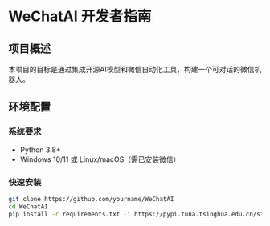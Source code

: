 # WeChatAI 开发者指南

## 项目概述
本项目的目标是通过集成开源AI模型和微信自动化工具，构建一个可对话的微信机器人。

## 环境配置
### 系统要求
- Python 3.8+
- Windows 10/11 或 Linux/macOS（需已安装微信）

### 快速安装
```bash
git clone https://github.com/yourname/WeChatAI
cd WeChatAI
pip install -r requirements.txt -i https://pypi.tuna.tsinghua.edu.cn/simple
